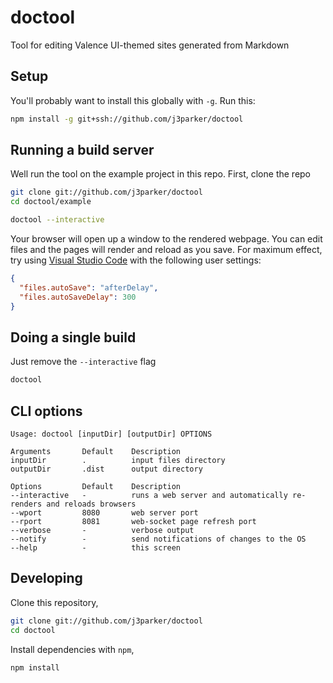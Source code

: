 # doctool

Tool for editing Valence UI-themed sites generated from Markdown

## Setup

You'll probably want to install this globally with `-g`. Run this:

```sh
npm install -g git+ssh://github.com/j3parker/doctool
```

## Running a build server

Well run the tool on the example project in this repo. First, clone the repo

```sh
git clone git://github.com/j3parker/doctool
cd doctool/example
```

```sh
doctool --interactive
```

Your browser will open up a window to the rendered webpage.
You can edit files and the pages will render and reload as you save.
For maximum effect, try using [Visual Studio Code](https://code.visualstudio.com/) with the following user settings:

```json
{
  "files.autoSave": "afterDelay",
  "files.autoSaveDelay": 300
}
```

## Doing a single build

Just remove the `--interactive` flag

```sh
doctool
```

## CLI options

```
Usage: doctool [inputDir] [outputDir] OPTIONS

Arguments       Default    Description
inputDir        .          input files directory
outputDir       .dist      output directory

Options         Default    Description
--interactive   -          runs a web server and automatically re-renders and reloads browsers
--wport         8080       web server port
--rport         8081       web-socket page refresh port
--verbose       -          verbose output
--notify        -          send notifications of changes to the OS
--help          -          this screen
```

## Developing
Clone this repository,

```sh
git clone git://github.com/j3parker/doctool
cd doctool
```

Install dependencies with `npm`,

```sh
npm install
```

